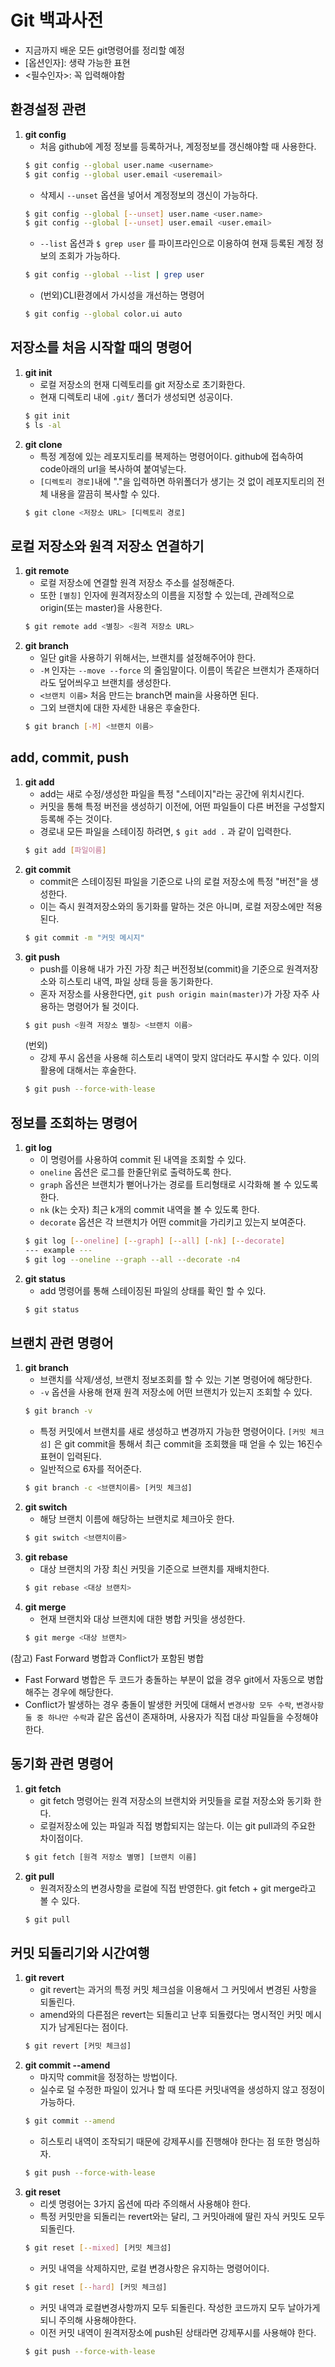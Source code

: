 # Git 백과사전
- 지금까지 배운 모든 git명령어를 정리할 예정
- [옵션인자]: 생략 가능한 표현
- <필수인자>: 꼭 입력해야함
## 환경설정 관련

1. **git config**
   - 처음 github에 계정 정보를 등록하거나, 계정정보를 갱신해야할 때 사용한다.
   ```sh
   $ git config --global user.name <username>
   $ git config --global user.email <useremail>
   ```
   - 삭제시 `--unset` 옵션을 넣어서 계정정보의 갱신이 가능하다.
   ```sh
   $ git config --global [--unset] user.name <user.name>
   $ git config --global [--unset] user.email <user.email>
   ```
   - `--list` 옵션과 `$ grep user` 를 파이프라인으로 이용하여 현재 등록된 계정 정보의 조회가 가능하다.
   ```sh
   $ git config --global --list | grep user
   ```
   - (번외)CLI환경에서 가시성을 개선하는 명령어
   ```sh
   $ git config --global color.ui auto
   ```

## 저장소를 처음 시작할 때의 명령어
1.  **git init**
    - 로컬 저장소의 현재 디렉토리를 git 저장소로 초기화한다. 
    - 현재 디렉토리 내에 `.git/` 폴더가 생성되면 성공이다.
    ```sh
    $ git init
    $ ls -al
    ```
2. **git clone**
   - 특정 계정에 있는 레포지토리를 복제하는 명령어이다. github에 접속하여 code아래의 url을 복사하여 붙여넣는다.
   - `[디렉토리 경로]`내에 "."을 입력하면 하위폴더가 생기는 것 없이 레포지토리의 전체 내용을 깔끔히 복사할 수 있다.
   ```sh
   $ git clone <저장소 URL> [디렉토리 경로]
   ```
## 로컬 저장소와 원격 저장소 연결하기
1. **git remote**
   - 로컬 저장소에 연결할 원격 저장소 주소를 설정해준다. 
   - 또한 `[별칭]` 인자에 원격저장소의 이름을 지정할 수 있는데, 관례적으로 origin(또는 master)을 사용한다.
   ```sh
   $ git remote add <별칭> <원격 저장소 URL>
   ```
2. **git branch**
   - 일단 git을 사용하기 위해서는, 브랜치를 설정해주어야 한다.
   - `-M` 인자는 `--move --force` 의 줄임말이다. 이름이 똑같은 브랜치가 존재하더라도 덮어씌우고 브랜치를 생성한다.
   - `<브랜치 이름>` 처음 만드는 branch면 main을 사용하면 된다.
   - 그외 브랜치에 대한 자세한 내용은 후술한다.
   ```sh
   $ git branch [-M] <브랜치 이름>
   ``` 

## add, commit, push

1. **git add**
   - add는 새로 수정/생성한 파일을 특정 "스테이지"라는 공간에 위치시킨다.
   - 커밋을 통해 특정 버전을 생성하기 이전에, 어떤 파일들이 다른 버전을 구성할지 등록해 주는 것이다.
   - 경로내 모든 파일을 스테이징 하려면, `$ git add .` 과 같이 입력한다.
   ```sh
   $ git add [파일이름] 
   ```
2. **git commit**
   - commit은 스테이징된 파일을 기준으로 나의 로컬 저장소에 특정 "버전"을 생성한다.
   - 이는 즉시 원격저장소와의 동기화를 말하는 것은 아니며, 로컬 저장소에만 적용된다.
   ```sh
   $ git commit -m "커밋 메시지"
   ```
3. **git push**
   - push를 이용해 내가 가진 가장 최근 버전정보(commit)을 기준으로 원격저장소와 히스토리 내역, 파일 상태 등을 동기화한다.
   - 혼자 저장소를 사용한다면, `git push origin main(master)`가 가장 자주 사용하는 명령어가 될 것이다.
   ```sh
   $ git push <원격 저장소 별칭> <브랜치 이름>
   ```
   (번외)
   - 강제 푸시 옵션을 사용해 히스토리 내역이 맞지 않더라도 푸시할 수 있다. 이의 활용에 대해서는 후술한다.
   ```sh
   $ git push --force-with-lease
   ```
## 정보를 조회하는 명령어
1. **git log**
   - 이 명령어를 사용하여 commit 된 내역을 조회할 수 있다.
   - `oneline` 옵션은 로그를 한줄단위로 출력하도록 한다.
   - `graph` 옵션은 브랜치가 뻗어나가는 경로를 트리형태로 시각화해 볼 수 있도록 한다.
   - `nk` (k는 숫자) 최근 k개의 commit 내역을 볼 수 있도록 한다.
   - `decorate` 옵션은 각 브랜치가 어떤 commit을 가리키고 있는지 보여준다.
   ```sh
   $ git log [--oneline] [--graph] [--all] [-nk] [--decorate]
   --- example ---
   $ git log --oneline --graph --all --decorate -n4
   ```
2. **git status**
   - add 명령어를 통해 스테이징된 파일의 상태를 확인 할 수 있다.
   ```sh
   $ git status
   ```
## 브랜치 관련 명령어

1. **git branch**
   - 브랜치를 삭제/생성, 브랜치 정보조회를 할 수 있는 기본 명령어에 해당한다.
   - `-v` 옵션을 사용해 현재 원격 저장소에 어떤 브랜치가 있는지 조회할 수 있다.
   ```sh
   $ git branch -v
   ```
   - 특정 커밋에서 브랜치를 새로 생성하고 변경까지 가능한 명령어이다. `[커밋 체크섬]` 은 git commit을 통해서 최근 commit을 조회했을 때 얻을 수 있는 16진수 표현이 입력된다.
   - 일반적으로 6자를 적어준다.
   ```sh
   $ git branch -c <브랜치이름> [커밋 체크섬]
   ```
2. **git switch**
   - 해당 브랜치 이름에 해당하는 브랜치로 체크아웃 한다.
   ```sh
   $ git switch <브랜치이름>
   ```
3. **git rebase**
   - 대상 브랜치의 가장 최신 커밋을 기준으로 브랜치를 재배치한다.
   ```sh
   $ git rebase <대상 브랜치>
   ```
4. **git merge**
   - 현재 브랜치와 대상 브랜치에 대한 병합 커밋을 생성한다. 
    ```sh
    $ git merge <대상 브랜치>
    ```
  (참고) Fast Forward 병합과 Conflict가 포함된 병합
  - Fast Forward 병합은 두 코드가 충돌하는 부분이 없을 경우 git에서 자동으로 병합해주는 경우에 해당한다.
  - Conflict가 발생하는 경우 충돌이 발생한 커밋에 대해서 `변경사항 모두 수락`, `변경사항 둘 중 하나만 수락`과 같은 옵션이 존재하며, 사용자가 직접 대상 파일들을 수정해야한다. 
## 동기화 관련 명령어
1. **git fetch**
   - git fetch 명령어는 원격 저장소의 브랜치와 커밋들을 로컬 저장소와 동기화 한다.
   - 로컬저장소에 있는 파일과 직접 병합되지는 않는다. 이는 git pull과의 주요한 차이점이다.
    ```sh
    $ git fetch [원격 저장소 별명] [브랜치 이름]
    ```
2. **git pull**
   - 원격저장소의 변경사항을 로컬에 직접 반영한다. git fetch + git merge라고 볼 수 있다.
    ```sh
    $ git pull
    ```
## 커밋 되돌리기와 시간여행
1. **git revert**
    - git revert는 과거의 특정 커밋 체크섬을 이용해서 그 커밋에서 변경된 사항을 되돌린다.
    - amend와의 다른점은 revert는 되돌리고 난후 되돌렸다는 명시적인 커밋 메시지가 남게된다는 점이다.
    ```sh
    $ git revert [커밋 체크섬]
    ```
2. **git commit --amend**
   - 마지막 commit을 정정하는 방법이다.
   - 실수로 덜 수정한 파일이 있거나 할 때 또다른 커밋내역을 생성하지 않고 정정이 가능하다.
    ```sh
    $ git commit --amend 
    ```
    - 히스토리 내역이 조작되기 때문에 강제푸시를 진행해야 한다는 점 또한 명심하자.
    ```sh
    $ git push --force-with-lease
    ```
3. **git reset**
   - 리셋 명령어는 3가지 옵션에 따라 주의해서 사용해야 한다. 
   - 특정 커밋만을 되돌리는 revert와는 달리, 그 커밋아래에 딸린 자식 커밋도 모두 되돌린다.
    ```sh
    $ git reset [--mixed] [커밋 체크섬]
    ```
    - 커밋 내역을 삭제하지만, 로컬 변경사항은 유지하는 명령어이다.
    ```sh
    $ git reset [--hard] [커밋 체크섬]
    ```
    - 커밋 내역과 로컬변경사항까지 모두 되돌린다. 작성한 코드까지 모두 날아가게 되니 주의해 사용해야한다.
    - 이전 커밋 내역이 원격저장소에 push된 상태라면 강제푸시를 사용해야 한다.
    ```sh
    $ git push --force-with-lease
    ```
